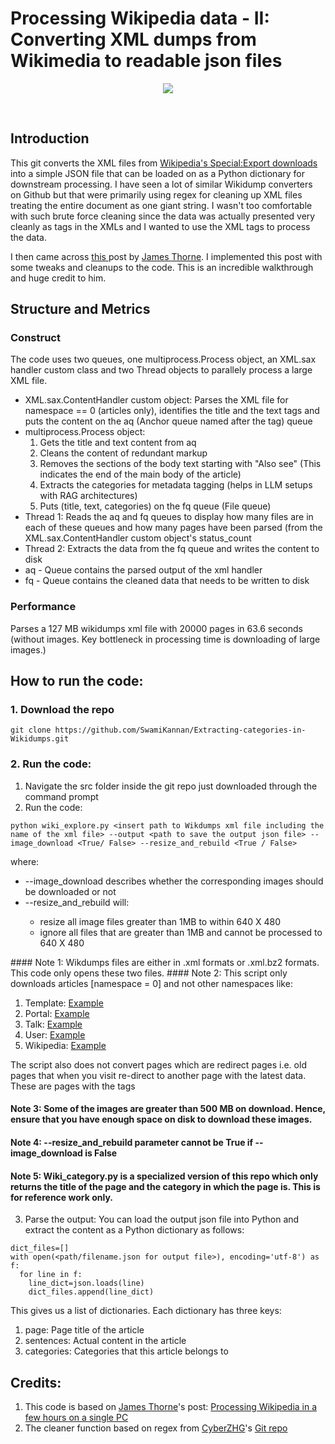 # Processing Wikipedia data - II: Converting XML dumps from Wikimedia to readable json files

<p align='center'>
<img src="https://github.com/SwamiKannan/Extracting-categories-in-Wikidumps/blob/main/images/objective.png">
</p>
<br>

## Introduction
This git converts the XML files from <a href="https://en.wikipedia.org/wiki/Special:Export">Wikipedia's Special:Export downloads </a>into a simple JSON file that can be loaded on as a Python dictionary for downstream processing. I have seen a lot of similar Wikidump converters on Github but that were primarily using regex for cleaning up XML files treating the entire document as one giant string. I wasn't too comfortable with such brute force cleaning since the data was actually presented very cleanly as tags in the XMLs and I wanted to use the XML tags to process the data. 

I then came across <a href="https://jamesthorne.com/blog/processing-wikipedia-in-a-couple-of-hours/">this </a> post by <a href="https://jamesthorne.com/">James Thorne</a>. I implemented this post with some tweaks and cleanups to the code. This is an incredible walkthrough and huge credit to him.

## Structure and Metrics
### Construct
The code uses two queues, one multiprocess.Process object, an XML.sax handler custom class and two Thread objects to parallely process a large XML file. 
<ul>
<li>XML.sax.ContentHandler custom object: Parses the XML file for namespace == 0 (articles only), identifies the title and the text tags and puts the content on the aq (Anchor queue named after the <a> tag) queue</li>
<li>multiprocess.Process object: 
  <ol>
  <li>Gets the title and text content from aq </li>
  <li>Cleans the content of redundant markup </li>
  <li>Removes the sections of the body text starting with "Also see" (This indicates the end of the main body of the article)</li>
  <li>Extracts the categories for metadata tagging (helps in LLM setups with RAG architectures)</li>
  <li>Puts (title, text, categories) on the fq queue (File queue) </li>
  </ol>
</li>
<li> Thread 1: Reads the aq and fq queues to display how many files are in each of these queues and how many pages have been parsed (from the XML.sax.ContentHandler custom object's status_count</li>
<li> Thread 2: Extracts the data from the fq queue and writes the content to disk </li>
<li> aq - Queue contains the parsed output of the xml handler</li>
<li> fq - Queue contains the cleaned data that needs to be written to disk</li>
</ul>
  
### Performance
Parses a 127 MB wikidumps xml file with 20000 pages in 63.6 seconds (without images. Key bottleneck in processing time is downloading of large images.)

## How to run the code:
### 1. Download the repo
```
git clone https://github.com/SwamiKannan/Extracting-categories-in-Wikidumps.git
```
### 2. Run the code:
1. Navigate the src folder inside the git repo just downloaded through the command prompt
2. Run the code:
```
python wiki_explore.py <insert path to Wikdumps xml file including the name of the xml file> --output <path to save the output json file> --image_download <True/ False> --resize_and_rebuild <True / False>
```
where:
<ul>
    <li> --image_download describes whether the corresponding images should be downloaded or not</li>
    <li> --resize_and_rebuild will:</li>
            <ul>
              <li> resize all image files greater than 1MB to within 640 X 480 </li>
            <li> ignore all files that are greater than 1MB and cannot be processed to 640 X 480</li>
  </ul>
</ul>
#### Note 1: Wikdumps files are either in .xml formats or .xml.bz2 formats. This code only opens these two files.
#### Note 2: This script only downloads articles [namespace = 0] and not other namespaces like:
<ol>
  <li>Template: <a href="https://en.wikipedia.org/wiki/Template:Soviet_Naval_reactor">Example</a></li>
  <li>Portal: <a href="https://en.wikipedia.org/wiki/Portal:Biography">Example</a></li>
  <li>Talk: <a href="https://en.wikipedia.org/wiki/Wikipedia_talk:About">Example</a></li>
  <li>User: <a href="https://en.wikipedia.org/wiki/User:Groggler/sandbox">Example</a></li>
  <li>Wikipedia: <a href="https://en.wikipedia.org/wiki/Wikipedia:Meetup/San_Francisco/SPIE_2020">Example</a></li>
</ol>
The script also does not convert pages which are redirect pages i.e. old pages that when you visit re-direct to another page with the latest data. These are pages with the <redirect=""> tags
  
#### Note 3: Some of the images are greater than 500 MB on download. Hence, ensure that you have enough space on disk to download these images.
#### Note 4: --resize_and_rebuild parameter cannot be True if --image_download is False
#### Note 5: Wiki_category.py is a specialized version of this repo which only returns the title of the page and the category in which the page is. This is for reference work only. 

3. Parse the output:
You can load the output json file into Python and extract the content as a Python dictionary as follows:
```
dict_files=[]
with open(<path/filename.json for output file>), encoding='utf-8') as f:
  for line in f:
    line_dict=json.loads(line)
    dict_files.append(line_dict)
```

This gives us a list of dictionaries. Each dictionary has three keys: 
1. page: Page title of the article
2. sentences: Actual content in the article
3. categories: Categories that this article belongs to



## Credits:
1. This code is based on <a href="https://jamesthorne.com/">James Thorne</a>'s post: <a href="https://jamesthorne.com/blog/processing-wikipedia-in-a-couple-of-hours/"> Processing Wikipedia in a few hours on a single PC </a>
2. The cleaner function based on regex from <a href="https://github.com/CyberZHG"> CyberZHG</a>'s <a href="https://github.com/CyberZHG/wiki-dump-reader/blob/master/wiki_dump_reader/cleaner.py">Git repo</a>
